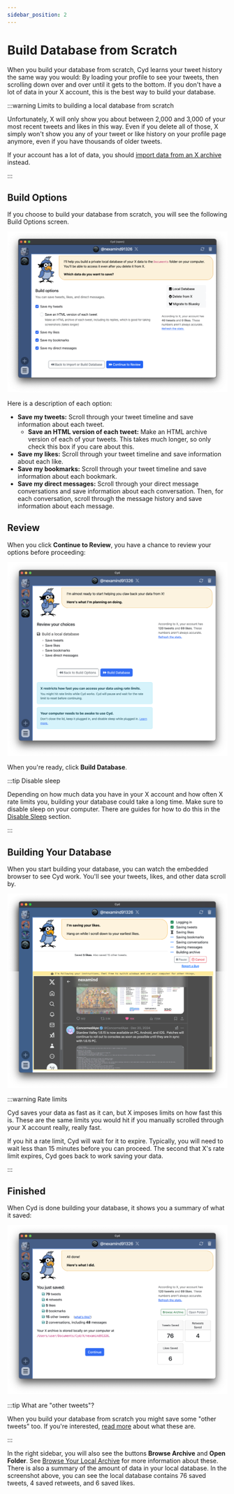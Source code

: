 ```yaml
---
sidebar_position: 2
---
```


# Build Database from Scratch

When you build your database from scratch, Cyd learns your tweet history the same way you would: By loading your profile to see your tweets, then scrolling down over and over until it gets to the bottom. If you don't have a lot of data in your X account, this is the best way to build your database.

:::warning Limits to building a local database from scratch

Unfortunately, X will only show you about between 2,000 and 3,000 of your most recent tweets and likes in this way. Even if you delete all of those, X simply won't show you any of your tweet or like history on your profile page anymore, even if you have thousands of older tweets.

If your account has a lot of data, you should [import data from an X archive](./import) instead.

:::

## Build Options

If you choose to build your database from scratch, you will see the following Build Options screen.

![Build options](./img/build-options.png)

Here is a description of each option:

- **Save my tweets:** Scroll through your tweet timeline and save information about each tweet.
  - **Save an HTML version of each tweet:** Make an HTML archive version of each of your tweets. This takes much longer, so only check this box if you care about this.
- **Save my likes:** Scroll through your tweet timeline and save information about each like.
- **Save my bookmarks:** Scroll through your tweet timeline and save information about each bookmark.
- **Save my direct messages:** Scroll through your direct message conversations and save information about each conversation. Then, for each conversation, scroll through the message history and save information about each message.

## Review

When you click **Continue to Review**, you have a chance to review your options before proceeding:

![Review build options](./img/build-review.png)

When you're ready, click **Build Database**.

:::tip Disable sleep

Depending on how much data you have in your X account and how often X rate limits you, building your database could take a long time. Make sure to disable sleep on your computer. There are guides for how to do this in the [Disable Sleep](../../tips/disable-sleep/intro) section.

:::

## Building Your Database

When you start building your database, you can watch the embedded browser to see Cyd work. You'll see your tweets, likes, and other data scroll by.

![Saving tweets, likes, and other data](./img/build-saving.png)

:::warning Rate limits

Cyd saves your data as fast as it can, but X imposes limits on how fast this is. These are the same limits you would hit if you manually scrolled through your X account really, really fast.

If you hit a rate limit, Cyd will wait for it to expire. Typically, you will need to wait less than 15 minutes before you can proceed. The second that X's rate limit expires, Cyd goes back to work saving your data.

:::

## Finished

When Cyd is done building your database, it shows you a summary of what it saved:

![Finished saving data from X](./img/build-finished.png)

:::tip What are "other tweets"?

When you build your database from scratch you might save some "other tweets" too. If you're interested, [read more](../tips/other-tweets) about what these are.

:::

In the right sidebar, you will also see the buttons **Browse Archive** and **Open Folder**. See [Browse Your Local Archive](../archive) for more information about these. There is also a summary of the amount of data in your local database. In the screenshot above, you can see the local database contains 76 saved tweets, 4 saved retweets, and 6 saved likes.